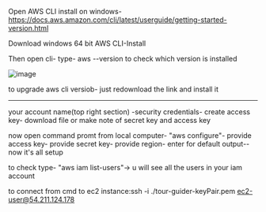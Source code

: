 
Open AWS CLI install on windows- https://docs.aws.amazon.com/cli/latest/userguide/getting-started-version.html

Download windows 64 bit AWS CLI-Install

Then open cli- type- aws --version to check which version is installed

![image](https://user-images.githubusercontent.com/107784718/212048159-10a2db43-0a61-4941-945d-01956f1634a5.png)

to upgrade aws cli versiob- just redownload the link and install it
______________________________________________________________________________________________________________________________________________________________
your account name(top right section) -security credentials- create access key- download file or make note of secret key and access key

now open command promt from local computer- "aws configure"- provide access key- provide secret key- provide region- enter for default output-- now it's all setup

to check type- "aws iam list-users"-> u will see all the users in your iam account

to connect from cmd to ec2 instance:ssh -i ./tour-guider-keyPair.pem ec2-user@54.211.124.178
